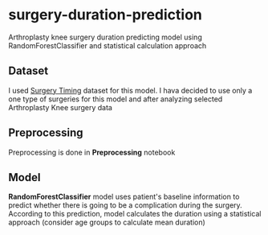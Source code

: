 # surgery-duration-prediction
Arthroplasty knee surgery duration predicting model using RandomForestClassifier and statistical calculation approach

## Dataset
I used [Surgery Timing](https://www.kaggle.com/toluoverscore/surgery-timing) dataset for this model. I hava decided to use only a one type of surgeries for this model and after analyzing selected Arthroplasty Knee surgery data

## Preprocessing
Preprocessing is done in **Preprocessing** notebook

## Model
**RandomForestClassifier** model uses patient's baseline information to predict whether there is going to be a complication during the surgery. According to this prediction, model calculates the duration using a statistical approach (consider age groups to calculate mean duration)
